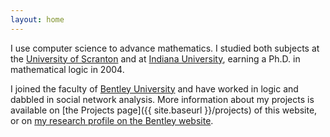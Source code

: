```yaml
---
layout: home
---
```


I use computer science to advance mathematics.  I studied both
subjects at the [University of Scranton](www.scranton.edu) and
at [Indiana University](www.iub.edu), earning a Ph.D. in
mathematical logic in 2004.

I joined the faculty of [Bentley University](www.bentley.edu)
and have worked in logic and dabbled in social network analysis.
More information about my projects is available on
[the Projects page]({{ site.baseurl }}/projects) of this website,
or on [my research profile on the Bentley website](https://faculty.bentley.edu/details.asp?uname=ncarter).

